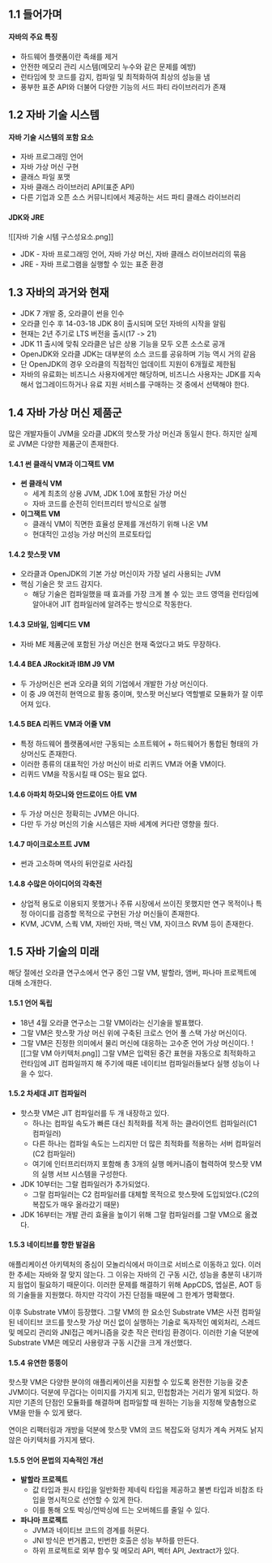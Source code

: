 ## 1.1 들어가며
#### 자바의 주요 특징
- 하드웨어 플랫폼이란 족쇄를 제거
- 안전한 메모리 관리 시스템(메모리 누수와 같은 문제를 예방)
- 런타임에 핫 코드를 감지, 컴파일 및 최적화하여 최상의 성능을 냄
- 풍부한 표준 API와 더불어 다양한 기능의 서드 파티 라이브러리가 존재
## 1.2 자바 기술 시스템
#### 자바 기술 시스템의 포함 요소
- 자바 프로그래밍 언어
- 자바 가상 머신 구현
- 클래스 파일 포맷
- 자바 클래스 라이브러리 API(표준 API)
- 다른 기업과 오픈 소스 커뮤니티에서 제공하는 서드 파티 클래스 라이브러리
#### JDK와 JRE
![[자바 기술 시템 구스성요소.png]]
- JDK - 자바 프로그래밍 언어, 자바 가상 머신, 자바 클래스 라이브러리의 묶음
- JRE - 자바 프로그램을 실행할 수 있는 표준 환경
## 1.3 자바의 과거와 현재
- JDK 7 개발 중, 오라클이 썬을 인수
- 오라클 인수 후 14-03-18 JDK 8이 출시되며 모던 자바의 시작을 알림
- 현재는 2년 주기로 LTS 버전을 출시(17 -> 21)
- JDK 11 출시에 맞춰 오라클은 남은 상용 기능을 모두 오픈 소스로 공개
- OpenJDK와 오라클 JDK는 대부분의 소스 코드를 공유하며 기능 역시 거의 같음
- 단 OpenJDK의 경우 오라클의 직접적인 업데이트 지원이 6개월로 제한됨
- 자바의 유료화는 비즈니스 사용자에게만 해당하며, 비즈니스 사용자는 JDK를 지속해서 업그레이드하거나 유료 지원 서비스를 구매하는 것 중에서 선택해야 한다.
## 1.4 자바 가상 머신 제품군
많은 개발자들이 JVM을 오라클 JDK의 핫스팟 가상 머신과 동일시 한다.
하지만 실제로 JVM은 다양한 제품군이 존재한다.
#### 1.4.1 썬 클래식 VM과 이그잭트 VM
- **썬 클래식 VM** 
	- 세계 최초의 상용 JVM, JDK 1.0에 포함된 가상 머신
	- 자바 코드를 순전히 인터프리터 방식으로 실행
- **이그잭트 VM**
	- 클래식 VM이 직면한 효율성 문제를 개선하기 위해 나온 VM
	- 현대적인 고성능 가상 머신의 프로토타입
#### 1.4.2 핫스팟 VM
- 오라클과 OpenJDK의 기본 가상 머신이자 가장 널리 사용되는 JVM
- 핵심 기술은 핫 코드 감지다.
	- 해당 기술은 컴파일했을 때 효과를 가장 크게 볼 수 있는 코드 영역을 런타임에 알아내어 JIT 컴파일러에 알려주는 방식으로 작동한다.
#### 1.4.3 모바일, 임베디드 VM
- 자바 ME 제품군에 포함된 가상 머신은 현재 죽었다고 봐도 무장하다.
#### 1.4.4 BEA JRockit과 IBM J9 VM
- 두 가상머신은 썬과 오라클 외의 기업에서 개발한 가상 머신이다.
- 이 중 J9 여전히 현역으로 활동 중이며, 핫스팟 머신보다 역할별로 모듈화가 잘 이루어져 있다.
#### 1.4.5 BEA 리퀴드 VM과 어줄 VM
- 특정 하드웨어 플랫폼에서만 구동되는 소프트웨어 + 하드웨어가 통합된 형태의 가상머신도 존재한다.
- 이러한 종류의 대표적인 가상 머신이 바로 리퀴드 VM과 어줄 VM이다.
- 리퀴드 VM을 작동시킬 때 OS는 필요 없다.
#### 1.4.6 아파치 하모니와 안드로이드 아트 VM
- 두 가상 머신은 정확히는 JVM은 아니다.
- 다만 두 가상 머신의 기술 시스템은 자바 세계에 커다란 영향을 줬다.
#### 1.4.7 마이크로소프트 JVM
- 썬과 고소하며 역사의 뒤안길로 사라짐
#### 1.4.8 수많은 아이디어의 각축전
- 상업적 용도로 이용되지 못했거나 주류 시장에서 쓰이진 못했지만 연구 목적이나 특정 아이디를 검증할 목적으로 구현된 가상 머신들이 존재한다.
- KVM, JCVM, 스쿽 VM, 자바인 자바, 맥신 VM, 자이크스 RVM 등이 존재한다.
## 1.5 자바 기술의 미래
해당 절에선 오라클 연구소에서 연구 중인 그랄 VM, 발할라, 앰버, 파나마 프로젝트에 대해 소개한다.
#### 1.5.1 언어 독립
- 18년 4월 오라클 연구소는 그랄 VM이라는 신기술을 발표했다.
- 그랄 VM은 핫스팟 가상 머신 위에 구축된 크로스 언어 풀 스택 가상 머신이다.
- 그랄 VM은 진정한 의미에서 물리 머신에 대응하는 고수준 언어 가상 머신이다.
![[그랄 VM 아키텍처.png]]
그랄 VM은 입력된 중간 표현을 자동으로 최적화하고 런타임에 JIT 컴파일까지 해 주기에 때론 네이티브 컴파일러들보다 실행 성능이 나을 수 있다.
#### 1.5.2 차세대 JIT 컴파일러
- 핫스팟 VM은 JIT 컴파일러를 두 개 내장하고 있다. 
	- 하나는 컴파일 속도가 빠른 대신 최적화를 적게 하는 클라이언트 컴파일러(C1 컴파일러)
	- 다른 하나는 컴파일 속도는 느리지만 더 많은 최적화를 적용하는 서버 컴파일러(C2 컴파일러)
	- 여기에 인터프리터까지 포함해 총 3개의 실행 메커니즘이 협력하여 핫스팟 VM의 실행 서브 시스템을 구성한다.
- JDK 10부터는 그랄 컴파일러가 추가되었다.
	- 그랄 컴파일러는 C2 컴파일러를 대체할 목적으로 핫스팟에 도입되었다.(C2의 복잡도가 매우 올라갔기 때문)
- JDK 16부터는 개발 관리 효율을 높이기 위해 그랄 컴파일러를 그랄 VM으로  옮겼다.
#### 1.5.3 네이티브를 향한 발걸음
애플리케이션 아키텍처의 중심이 모놀리식에서 마이크로 서비스로 이동하고 있다. 이러한 추세는 자바와 잘 맞지 않는다. 
그 이유는 자바의 긴 구동 시간, 성능을 충분히 내기까지 웜업이 필요하기 때문이다. 
이러한 문제를 해결하기 위해 AppCDS, 엡실론, AOT 등의 기술들을 지원했다. 하지만 각각이 가진 단점들 때문에 그 한계가 명확했다.

이후 Substrate VM이 등장했다. 그랄 VM의 한 요소인 Substrate VM은 사전 컴파일된 네이티브 코드를 핫스팟 가상 머신 없이 실행하는 기술로 독자적인 예외처리, 스레드 및 메모리 관리와 JNI접근 메커니즘을 갖춘 작은 런타임 환경이다.
이러한 기술 덕분에 Substrate VM은 메모리 사용량과 구동 시간을 크게 개선했다.
#### 1.5.4 유연한 뚱뚱이
핫스팟 VM은 다양한 분야의 애플리케이션을 지원할 수 있도록 완전한 기능을 갖춘 JVM이다. 덕분에 무겁다는 이미지를 가지게 되고, 민첩함과는 거리가 멀게 되었다.
하지만 기존의 단점인 모듈화를 해결하며 컴파일할 때 원하는 기능을 지정해 맞춤형으로 VM을 만들 수 있게 됐다.

연이은 리팩터링과 개방을 덕분에 핫스팟 VM의 코드 복잡도와 덩치가 계속 커져도 낡지 않은 아키텍처를 가지게 됐다.
#### 1.5.5 언어 문법의 지속적인 개선
- **발할라 프로젝트**
	- 값 타입과 원시 타입을 일반화한 제네릭 타입을 제공하고 불변 타입과 비참조 타입을 명시적으로 선언할 수 있게 한다.
	- 이를 통해 오토 박싱/언박싱에 드는 오버헤드를 줄일 수 있다.
- **파나마 프로젝트**
	- JVM과 네이티브 코드의 경계를 허문다.
	- JNI 방식은 번거롭고, 빈번한 호출은 성능 부하를 만든다.
	- 하위 프로젝트로 외부 함수 및 메모리 API, 벡터 API, Jextract가 있다.